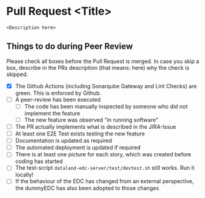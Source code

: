 # Pull Request \<Title>
`<Description here>`
## Things to do during Peer Review
Please check all boxes before the Pull Request is merged. In case you skip a box, describe in the PRs description (that means: here) why the check is skipped.
- [x] The Github Actions (including Sonarqube Gateway and Lint Checks) are green. This is enforced by Github.
- [ ] A peer-review has been executed
  - [ ] The code has been manually inspected by someone who did not implement the feature
  - [ ] The new feature was observed "in running software"
- [ ] The PR actually implements what is described in the JIRA-Issue
- [ ] At least one E2E Test exists testing the new feature
- [ ] Documentation is updated as required
- [ ] The automated deployment is updated if required
- [ ] There is at least one picture for each story, which was created before coding has started
- [ ] The test-script `dataland-edc-server/test/devtest.sh` still works. Run it locally!
- [ ] If the behaviour of the EDC has changed from an external perspective, the dummyEDC has also been adopted to those changes